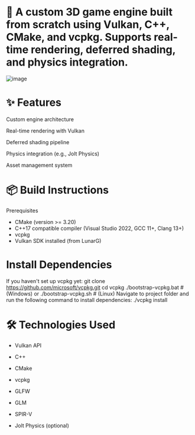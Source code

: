 # 🚀 A custom 3D game engine built from scratch using Vulkan, C++, CMake, and vcpkg. Supports real-time rendering, deferred shading, and physics integration.

![image](https://github.com/user-attachments/assets/b74d7a27-1e40-4c54-9cdc-f9a7e3808834)


# ✨ Features
Custom engine architecture

Real-time rendering with Vulkan

Deferred shading pipeline

Physics integration (e.g., Jolt Physics)

Asset management system


# 📦 Build Instructions
Prerequisites
- CMake (version >= 3.20)
- C++17 compatible compiler (Visual Studio 2022, GCC 11+, Clang 13+)
- vcpkg
- Vulkan SDK installed (from LunarG)

# Install Dependencies
If you haven't set up vcpkg yet:
git clone https://github.com/microsoft/vcpkg.git
cd vcpkg
./bootstrap-vcpkg.bat   # (Windows)
or
./bootstrap-vcpkg.sh    # (Linux)
Navigate to project folder and run the following command to install dependencies:
./vcpkg install

# 🛠️ Technologies Used
- Vulkan API

- C++

- CMake

- vcpkg

- GLFW

- GLM

- SPIR-V

- Jolt Physics (optional)
